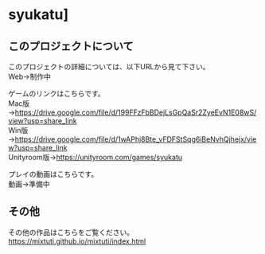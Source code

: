 # syukatu]

## このプロジェクトについて

このプロジェクトの詳細については、以下URLから見て下さい。<br>
Web→制作中<br>

ゲームのリンクはこちらです。<br>
Mac版→https://drive.google.com/file/d/199FFzFbBDejLsGpQaSr2ZyeEvN1E08wS/view?usp=share_link<br>
Win版→https://drive.google.com/file/d/1wAPhj8Bte_vFDFStSqg6iBeNvhQjhejx/view?usp=share_link<br>
Unityroom版→https://unityroom.com/games/syukatu

プレイの動画はこちらです。<br>
動画→準備中<br>

## その他

その他の作品はこちらをご覧ください。<br>
https://mixtuti.github.io/mixtuti/index.html
